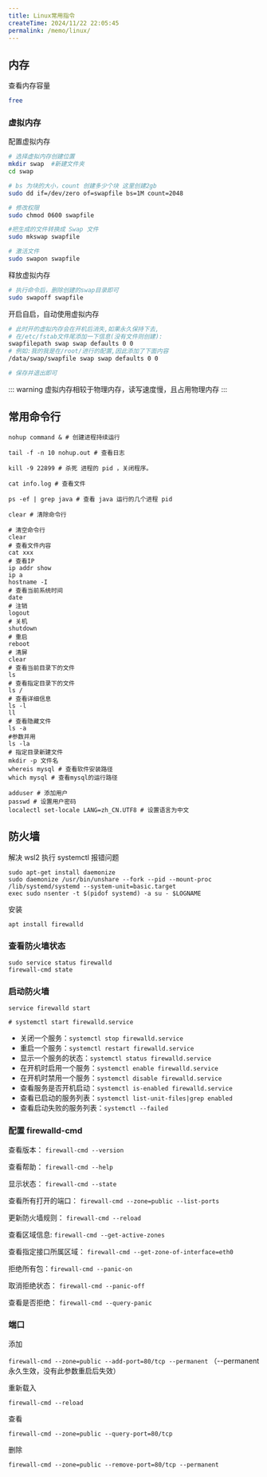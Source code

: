 ```yaml
---
title: Linux常用指令
createTime: 2024/11/22 22:05:45
permalink: /memo/linux/
---
```


## 内存

查看内存容量

```bash
free
```

### 虚拟内存

配置虚拟内存

```bash
# 选择虚拟内存创建位置
mkdir swap  #新建文件夹
cd swap

# bs 为块的大小，count 创建多少个块 这里创建2gb
sudo dd if=/dev/zero of=swapfile bs=1M count=2048

# 修改权限
sudo chmod 0600 swapfile

#把生成的文件转换成 Swap 文件
sudo mkswap swapfile

# 激活文件
sudo swapon swapfile
```

释放虚拟内存

```bash
# 执行命令后，删除创建的swap目录即可
sudo swapoff swapfile
```

开启自启，自动使用虚拟内存

```bash
# 此时开的虚拟内存会在开机后消失,如果永久保持下去,
# 在/etc/fstab文件尾添加一下信息(没有文件则创建):
swapfilepath swap swap defaults 0 0
# 例如:我的我是在/root/进行的配置,因此添加了下面内容
/data/swap/swapfile swap swap defaults 0 0

# 保存并退出即可
```

::: warning
虚拟内存相较于物理内存，读写速度慢，且占用物理内存
:::

## 常用命令行

```shell
nohup command & # 创建进程持续运行

tail -f -n 10 nohup.out # 查看日志

kill -9 22899 # 杀死 进程的 pid ，关闭程序。

cat info.log # 查看文件

ps -ef | grep java # 查看 java 运行的几个进程 pid

clear # 清除命令行

# 清空命令行
clear
# 查看文件内容
cat xxx
# 查看IP
ip addr show
ip a
hostname -I
# 查看当前系统时间
date
# 注销
logout
# 关机
shutdown
# 重启
reboot
# 清屏
clear
# 查看当前目录下的文件
ls
# 查看指定目录下的文件
ls /
# 查看详细信息
ls -l
ll
# 查看隐藏文件
ls -a
#参数并用
ls -la
# 指定目录新建文件
mkdir -p 文件名
whereis mysql # 查看软件安装路径
which mysql # 查看mysql的运行路径

adduser # 添加用户
passwd # 设置用户密码
localectl set-locale LANG=zh_CN.UTF8 # 设置语言为中文
```

## 防火墙

解决 wsl2 执行 systemctl 报错问题

```shell
sudo apt-get install daemonize
sudo daemonize /usr/bin/unshare --fork --pid --mount-proc /lib/systemd/systemd --system-unit=basic.target
exec sudo nsenter -t $(pidof systemd) -a su - $LOGNAME
```

安装

```shell
apt install firewalld
```

### 查看防火墙状态

```shell
sudo service status firewalld
firewall-cmd state
```

### 启动防火墙

```shell
service firewalld start

# systemctl start firewalld.service
```

- 关闭一个服务：`systemctl stop firewalld.service`
- 重启一个服务：`systemctl restart firewalld.service`
- 显示一个服务的状态：`systemctl status firewalld.service`
- 在开机时启用一个服务：`systemctl enable firewalld.service`
- 在开机时禁用一个服务：`systemctl disable firewalld.service`
- 查看服务是否开机启动：`systemctl is-enabled firewalld.service`
- 查看已启动的服务列表：`systemctl list-unit-files|grep enabled`
- 查看启动失败的服务列表：`systemctl --failed`

### 配置 firewalld-cmd

查看版本： `firewall-cmd --version`

查看帮助： `firewall-cmd --help`

显示状态： `firewall-cmd --state`

查看所有打开的端口： `firewall-cmd --zone=public --list-ports`

更新防火墙规则： `firewall-cmd --reload`

查看区域信息: `firewall-cmd --get-active-zones`

查看指定接口所属区域： `firewall-cmd --get-zone-of-interface=eth0`

拒绝所有包：`firewall-cmd --panic-on`

取消拒绝状态： `firewall-cmd --panic-off`

查看是否拒绝： `firewall-cmd --query-panic`

### 端口

添加

`firewall-cmd --zone=public --add-port=80/tcp --permanent` （--permanent 永久生效，没有此参数重启后失效）

重新载入

`firewall-cmd --reload`

查看

`firewall-cmd --zone=public --query-port=80/tcp`

删除

`firewall-cmd --zone=public --remove-port=80/tcp --permanent`

